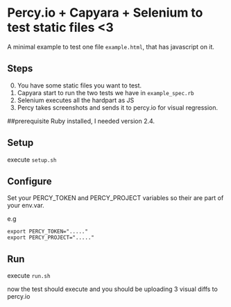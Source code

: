 Percy.io  + Capyara + Selenium to test static files <3
========================================================

A minimal example to test one file `example.html`, that has javascript on it.

## Steps
0. You have some static files you want to test.
1. Capyara start to run the two tests we have in `example_spec.rb`
2. Selenium executes all the hardpart as JS
3. Percy takes screenshots and sends it to percy.io for visual regression.

##prerequisite
Ruby installed, I needed version 2.4.

## Setup

execute  `setup.sh`


## Configure

Set your PERCY_TOKEN  and PERCY_PROJECT variables so their are part of your env.var.

e.g
```
export PERCY_TOKEN="....."
export PERCY_PROJECT="....."
```

## Run

execute  `run.sh`

now the test should execute and you should be uploading 3 visual diffs to percy.io
